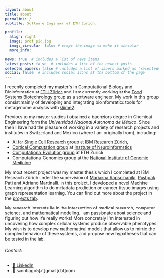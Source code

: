 ```yaml
---
layout: about
title: about
permalink: /
subtitle: Software Engineer at ETH Zürich.

profile:
  align: right
  image: prof_pic.jpg
  image_circular: false # crops the image to make it circular
  more_info:

news: true  # includes a list of news items
latest_posts: false  # includes a list of the newest posts
selected_papers: false # includes a list of papers marked as "selected={true}"
social: false  # includes social icons at the bottom of the page
---
```


I recently completed my master's in Computational Biology and Bioinformatics at [ETH Zürich](https://ethz.ch/en.html) and I am currently working at the [Food Systems Biotechnology](https://fsb.ethz.ch/) group as a software engineer. My work in this group consist mainly of developing and integrating bioinfomratics tools for metagenome analysis with [Qiime2](https://qiime2.org/).

Previous to my master studies I obtained a bachelors degree in Chemical Engineering form the *Universidad Nacional Autónoma de México*. Since then I have had the pleasure of working in a variety of research projects and institutes in Switzerland and Mexico (where I am originally from), including:

- [AI for Single Cell Research group](https://research.ibm.com/projects/ai-for-single-cell-research) at [IBM Research Zürich](https://www.zurich.ibm.com/), 
- [Cortical Computation group](https://co2.ini.uzh.ch/Home/index.php) at [Institute of Neuroinformatics](https://www.ini.uzh.ch/en.html) 
- [Computational Evolution group](https://bsse.ethz.ch/cevo) at ETH Zurich
- Computational Genomics group at the [National Institute of Genomic Medicine](https://www.inmegen.gob.mx/)

My most recent project was my master thesis which I completed at IBM Research Zürich under the supervision of [Marianna Rapsomaniki](https://www.linkedin.com/in/marianna-rapsomaniki/), [Pushpak Pati](https://www.linkedin.com/in/pushpakpati/) and [Adriano Martinalli](https://www.linkedin.com/in/martinelliadriano/). In this project, I developed a novel Machine Learning algorithm to do metadata prediction on cancer tissue images using graph representation learning. You can find out more about the project in the [projects tab](/projects/). 

My research interests lie in the intersection of medical research, computer science, and mathematical modeling. I am passionate about science and figuring out how life really works! More concretely I'm interested in uncovering how complex cellular systems produce observable phenotypes. My wish is to develop new mathematical models that allow us to mimic the complex behavior of these systems, and propose new hypotheses that can be tested in the lab.

###### Contact:
- [📨 LinkedIn](https://www.linkedin.com/in/5antiago/)
- 📨 sanntiago5[at]gmail[dot]com